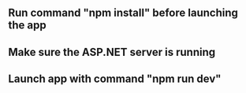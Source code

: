 ## Run command "npm install" before launching the app
## Make sure the ASP.NET server is running
## Launch app with command "npm run dev"
